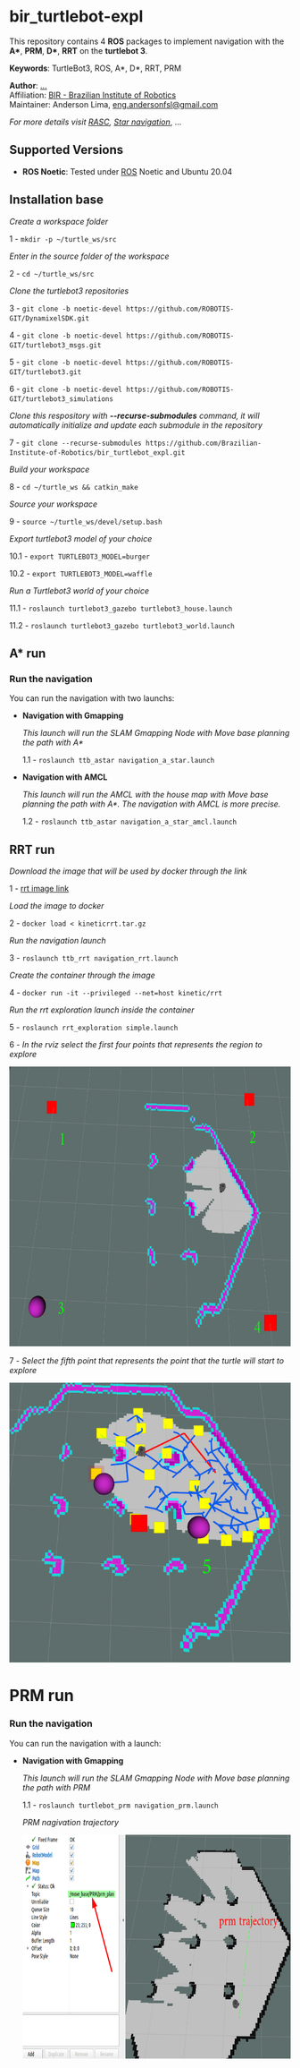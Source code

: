# bir_turtlebot-expl

This repository contains 4 **ROS** packages to implement navigation with the  **A\***, **PRM**, **D\***, **RRT** on the **turtlebot 3**.

**Keywords**: TurtleBot3, ROS, A*, D*, RRT, PRM

**Author**: [...]()<br />
Affiliation: [BIR - Brazilian Institute of Robotics](https://github.comBrazilian-Institute-of-Robotics) <br />
Maintainer: Anderson Lima, eng.andersonfsl@gmail.com

_For more details visit [RASC](https://www.braziliansinrobotics.com/), [Star navigation](https://www.braziliansinrobotics.com/2021-12-10-turtlebot3-astar-navigation/)_, ...


## Supported Versions
- **ROS Noetic**: Tested under [ROS](https://www.ros.org/) Noetic and Ubuntu 20.04

## Installation base

_Create a workspace folder_

1 - `mkdir -p ~/turtle_ws/src`

_Enter in the source folder of the workspace_

2 - `cd ~/turtle_ws/src`

_Clone the turtlebot3 repositories_

3 - `git clone -b noetic-devel https://github.com/ROBOTIS-GIT/DynamixelSDK.git`

4 - `git clone -b noetic-devel https://github.com/ROBOTIS-GIT/turtlebot3_msgs.git`

5 - `git clone -b noetic-devel https://github.com/ROBOTIS-GIT/turtlebot3.git`

6 - `git clone -b noetic-devel https://github.com/ROBOTIS-GIT/turtlebot3_simulations`


_Clone this respository with **--recurse-submodules** command, it will automatically initialize and update each submodule in the repository_

7 - `git clone --recurse-submodules https://github.com/Brazilian-Institute-of-Robotics/bir_turtlebot_expl.git`

_Build your workspace_

8 - `cd ~/turtle_ws && catkin_make`

_Source your workspace_

9 - `source ~/turtle_ws/devel/setup.bash`

_Export turtlebot3 model of your choice_

10.1 - `export TURTLEBOT3_MODEL=burger`

10.2 - `export TURTLEBOT3_MODEL=waffle`

_Run a Turtlebot3 world of your choice_

11.1 - `roslaunch turtlebot3_gazebo turtlebot3_house.launch`

11.2 - `roslaunch turtlebot3_gazebo turtlebot3_world.launch`


## A* run

### Run the navigation

You can run the navigation with two launchs:

- **Navigation with Gmapping**

    _This launch will run the SLAM Gmapping Node with Move base planning the path with A*_

    1.1 - `roslaunch ttb_astar navigation_a_star.launch`

- **Navigation with AMCL**

    _This launch will run the AMCL with the house map with Move base planning the path with A*. The navigation with AMCL is more precise._

    1.2 - `roslaunch ttb_astar navigation_a_star_amcl.launch`

## RRT run

_Download the image that will be used by docker through the link_

1 - [rrt image link](https://drive.google.com/file/d/19lIg9ob_BZekCTNvuxKBq69jxl-yBjjp/view?usp=sharing)

_Load the image to docker_

2 - `docker load < kineticrrt.tar.gz`

_Run the navigation launch_

3 - `roslaunch ttb_rrt navigation_rrt.launch`

_Create the container through the image_

4 - `docker run -it --privileged --net=host kinetic/rrt`

_Run the rrt exploration launch inside the container_

5 - `roslaunch rrt_exploration simple.launch`

6 - _In the rviz select the first four points that represents the region to explore_

<img src="./images/fourpoints.png" width="520" height="500" />

7 - _Select the fifth point that represents the point that the turtle will start to explore_

<img src="./images/fifthpoint.png" width="520" height="500" />

# PRM run

### Run the navigation

You can run the navigation with a launch:

- **Navigation with Gmapping**

    _This launch will run the SLAM Gmapping Node with Move base planning the path with PRM_

    1.1 - `roslaunch turtlebot_prm navigation_prm.launch`

    _PRM nagivation trajectory_

    <img src="./images/prm.png" width="550" height="400" />
